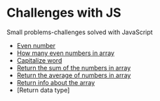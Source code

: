 # Challenges with JS

Small problems-challenges solved with JavaScript

* [Even number](https://github.com/dimi-fn/Various-Data-Science-Scripts/blob/main/Web%20Development/JavaScript/challanges/even.js)
* [How many even numbers in array](https://github.com/dimi-fn/Various-Data-Science-Scripts/blob/main/Web%20Development/JavaScript/challanges/howManyevenNumbers.js)
* [Capitalize word](https://github.com/dimi-fn/Various-Data-Science-Scripts/blob/main/Web%20Development/JavaScript/challanges/capitalize.js)
* [Return the sum of the numbers in array](https://github.com/dimi-fn/Various-Data-Science-Scripts/blob/main/Web%20Development/JavaScript/challanges/sum.js)
* [Return the average of numbers in array](https://github.com/dimi-fn/Various-Data-Science-Scripts/blob/main/Web%20Development/JavaScript/challanges/average.js)
* [Return info about the array](https://github.com/dimi-fn/Various-Data-Science-Scripts/blob/main/Web%20Development/JavaScript/challanges/combination.js)
* [Return data type]
